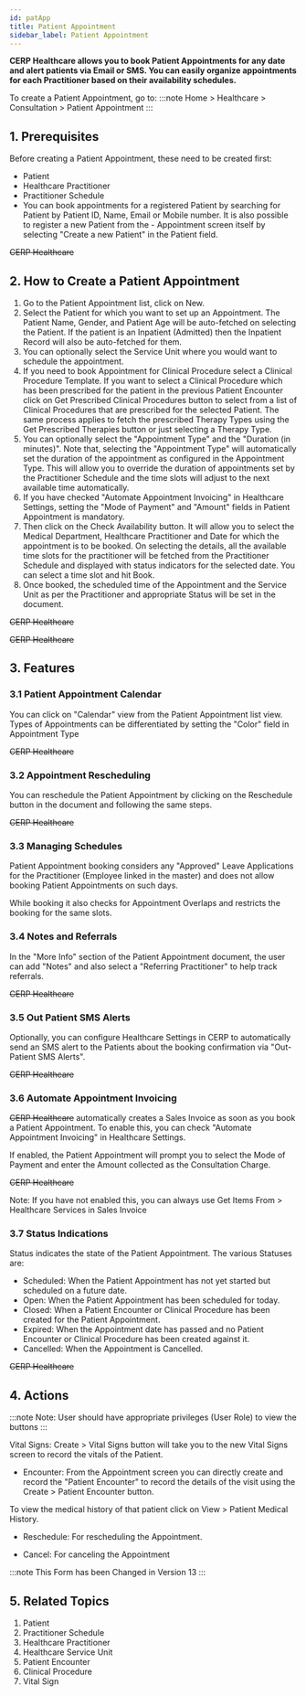 ```yaml
---
id: patApp
title: Patient Appointment
sidebar_label: Patient Appointment
---
```


**CERP Healthcare allows you to book Patient Appointments for any date and alert patients via Email or SMS. You can easily organize appointments for each Practitioner based on their availability schedules.**

To create a Patient Appointment, go to:
:::note
Home > Healthcare > Consultation > Patient Appointment
:::

## 1. Prerequisites

Before creating a Patient Appointment, these need to be created first:

- Patient
- Healthcare Practitioner
- Practitioner Schedule
- You can book appointments for a registered Patient by searching for Patient by Patient ID, Name, Email or Mobile number. It is also possible to register a new Patient from the - Appointment screen itself by selecting "Create a new Patient" in the Patient field.

~~CERP Healthcare~~

## 2. How to Create a Patient Appointment

1. Go to the Patient Appointment list, click on New.
1. Select the Patient for which you want to set up an Appointment. The Patient Name, Gender, and Patient Age will be auto-fetched on selecting the Patient. If the patient is an Inpatient (Admitted) then the Inpatient Record will also be auto-fetched for them.
1. You can optionally select the Service Unit where you would want to schedule the appointment.
1. If you need to book Appointment for Clinical Procedure select a Clinical Procedure Template. If you want to select a Clinical Procedure which has been prescribed for the patient in the previous Patient Encounter click on Get Prescribed Clinical Procedures button to select from a list of Clinical Procedures that are prescribed for the selected Patient. The same process applies to fetch the prescribed Therapy Types using the Get Prescribed Therapies button or just selecting a Therapy Type.
1. You can optionally select the "Appointment Type" and the "Duration (in minutes)". Note that, selecting the "Appointment Type" will automatically set the duration of the appointment as configured in the Appointment Type. This will allow you to override the duration of appointments set by the Practitioner Schedule and the time slots will adjust to the next available time automatically.
1. If you have checked "Automate Appointment Invoicing" in Healthcare Settings, setting the "Mode of Payment" and "Amount" fields in Patient Appointment is mandatory.
1. Then click on the Check Availability button. It will allow you to select the Medical Department, Healthcare Practitioner and Date for which the appointment is to be booked. On selecting the details, all the available time slots for the practitioner will be fetched from the Practitioner Schedule and displayed with status indicators for the selected date. You can select a time slot and hit Book.
1. Once booked, the scheduled time of the Appointment and the Service Unit as per the Practitioner and appropriate Status will be set in the document.

~~CERP Healthcare~~

~~CERP Healthcare~~

## 3. Features

### 3.1 Patient Appointment Calendar

You can click on "Calendar" view from the Patient Appointment list view. Types of Appointments can be differentiated by setting the "Color" field in Appointment Type

~~CERP Healthcare~~

### 3.2 Appointment Rescheduling

You can reschedule the Patient Appointment by clicking on the Reschedule button in the document and following the same steps.

~~CERP Healthcare~~

### 3.3 Managing Schedules

Patient Appointment booking considers any "Approved" Leave Applications for the Practitioner (Employee linked in the master) and does not allow booking Patient Appointments on such days.

While booking it also checks for Appointment Overlaps and restricts the booking for the same slots.

### 3.4 Notes and Referrals

In the "More Info" section of the Patient Appointment document, the user can add "Notes" and also select a "Referring Practitioner" to help track referrals.

~~CERP Healthcare~~

### 3.5 Out Patient SMS Alerts

Optionally, you can configure Healthcare Settings in CERP to automatically send an SMS alert to the Patients about the booking confirmation via "Out-Patient SMS Alerts".

~~CERP Healthcare~~

### 3.6 Automate Appointment Invoicing

~~CERP Healthcare~~ automatically creates a Sales Invoice as soon as you book a Patient Appointment. To enable this, you can check "Automate Appointment Invoicing" in Healthcare Settings.

If enabled, the Patient Appointment will prompt you to select the Mode of Payment and enter the Amount collected as the Consultation Charge.

~~CERP Healthcare~~

Note: If you have not enabled this, you can always use Get Items From > Healthcare Services in Sales Invoice

### 3.7 Status Indications

Status indicates the state of the Patient Appointment. The various Statuses are:

- Scheduled: When the Patient Appointment has not yet started but scheduled on a future date.
- Open: When the Patient Appointment has been scheduled for today.
- Closed: When a Patient Encounter or Clinical Procedure has been created for the Patient Appointment.
- Expired: When the Appointment date has passed and no Patient Encounter or Clinical Procedure has been created against it.
- Cancelled: When the Appointment is Cancelled.

~~CERP Healthcare~~

## 4. Actions

:::note
Note: User should have appropriate privileges (User Role) to view the buttons
:::

Vital Signs: Create > Vital Signs button will take you to the new Vital Signs screen to record the vitals of the Patient.

- Encounter: From the Appointment screen you can directly create and record the "Patient Encounter" to record the details of the visit using the Create > Patient Encounter button.

To view the medical history of that patient click on View > Patient Medical History.

- Reschedule: For rescheduling the Appointment.

- Cancel: For canceling the Appointment

:::note
This Form has been Changed in Version 13
:::

## 5. Related Topics

1. Patient
1. Practitioner Schedule
1. Healthcare Practitioner
1. Healthcare Service Unit
1. Patient Encounter
1. Clinical Procedure
1. Vital Sign

